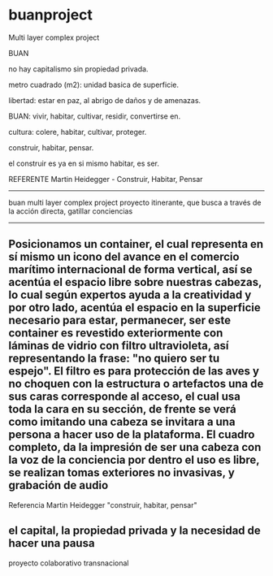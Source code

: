 # buanproject
Multi layer complex project


BUAN

no hay capitalismo sin propiedad privada.

metro cuadrado (m2): unidad basica de superficie.

libertad: estar en paz, al abrigo de daños y de amenazas.

BUAN: vivir, habitar, cultivar, residir, convertirse en.

cultura: colere, habitar, cultivar, proteger.

construir, habitar, pensar.

el construir es ya en si mismo habitar, es ser.

REFERENTE
Martin Heidegger - Construir, Habitar, Pensar

-------
buan multi layer complex project 
proyecto itinerante, que busca a través de la acción directa, gatillar conciencias

-------

Posicionamos un container, el cual representa en sí mismo un icono del avance en el comercio marítimo internacional de forma vertical, así se acentúa el espacio libre sobre nuestras cabezas, lo cual según expertos ayuda a la creatividad y por otro lado, acentúa el espacio en la superficie necesario para estar, permanecer, ser este container es revestido exteriormente con láminas de vidrio con filtro ultravioleta, así representando la frase: "no quiero ser tu espejo". El filtro es para protección de las aves y no choquen con la estructura o artefactos una de sus caras corresponde al acceso, el cual usa toda la cara en su sección, de frente se verá como imitando una cabeza se invitara a una persona a hacer uso de la plataforma. El cuadro completo, da la impresión de ser una cabeza con la voz de la conciencia por dentro el uso es libre, se realizan tomas exteriores no invasivas, y grabación de audio
-------
Referencia Martin Heidegger "construir, habitar, pensar"

el capital, la propiedad privada y la necesidad de hacer una pausa
-------
proyecto colaborativo transnacional


